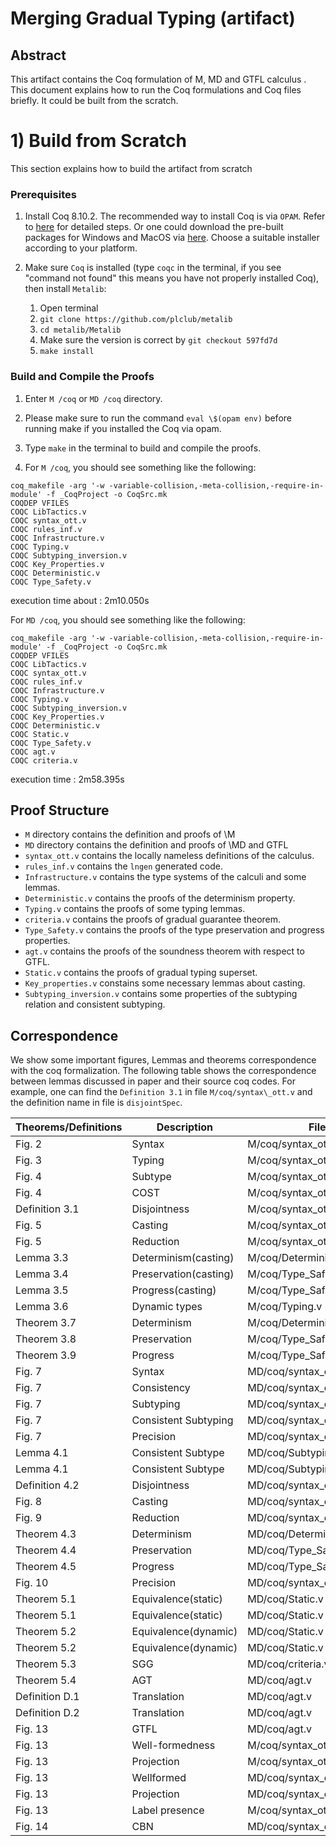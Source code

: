# Merging Gradual Typing (artifact)

## Abstract

This artifact contains the Coq formulation of M, MD and GTFL calculus . This document 
explains how to run the Coq formulations and Coq files briefly. It could be built 
from the scratch.


# 1) Build from Scratch #

This section explains how to build the artifact from scratch

### Prerequisites

1. Install Coq 8.10.2.
   The recommended way to install Coq is via `OPAM`. Refer to
   [here](https://coq.inria.fr/opam/www/using.html) for detailed steps. Or one could
   download the pre-built packages for Windows and MacOS via
   [here](https://github.com/coq/coq/releases/tag/V8.10.2). Choose a suitable installer
   according to your platform.

2. Make sure `Coq` is installed (type `coqc` in the terminal, if you see "command
   not found" this means you have not properly installed Coq), then install `Metalib`:
   1. Open terminal
   2. `git clone https://github.com/plclub/metalib`
   3. `cd metalib/Metalib`
   4. Make sure the version is correct by `git checkout 597fd7d`
   5. `make install`


### Build and Compile the Proofs

1. Enter  `M /coq` or `MD /coq`  directory.

2. Please make sure to run the command `eval \$(opam env)` before running make if 
   you installed the Coq via opam. 

3. Type `make` in the terminal to build and compile the proofs.

4. For `M /coq`, you should see something like the following:
```
coq_makefile -arg '-w -variable-collision,-meta-collision,-require-in-module' -f _CoqProject -o CoqSrc.mk
COQDEP VFILES
COQC LibTactics.v
COQC syntax_ott.v
COQC rules_inf.v
COQC Infrastructure.v
COQC Typing.v
COQC Subtyping_inversion.v
COQC Key_Properties.v
COQC Deterministic.v
COQC Type_Safety.v
```
execution time about : 2m10.050s

For `MD /coq`, you should see something like the following:
```
coq_makefile -arg '-w -variable-collision,-meta-collision,-require-in-module' -f _CoqProject -o CoqSrc.mk
COQDEP VFILES
COQC LibTactics.v
COQC syntax_ott.v
COQC rules_inf.v
COQC Infrastructure.v
COQC Typing.v
COQC Subtyping_inversion.v
COQC Key_Properties.v
COQC Deterministic.v
COQC Static.v
COQC Type_Safety.v
COQC agt.v
COQC criteria.v
```
execution time : 2m58.395s



## Proof Structure

- `M` directory contains the definition and proofs of \M 
- `MD` directory contains the definition and proofs of \MD and GTFL 
- `syntax_ott.v` contains the locally nameless definitions of the calculus.
- `rules_inf.v` contains the `lngen` generated code.
- `Infrastructure.v` contains the type systems of the calculi and some lemmas.
- `Deterministic.v` contains the proofs of the determinism property.
- `Typing.v` contains the proofs of some typing lemmas.
- `criteria.v` contains the proofs of gradual guarantee theorem.
- `Type_Safety.v` contains the proofs of the type preservation and progress properties.
- `agt.v` contains the proofs of the soundness theorem with respect to GTFL.
- `Static.v` contains the proofs of gradual typing superset.
- `Key_properties.v` constains some necessary lemmas about casting.
- `Subtyping_inversion.v` contains some properties of the subtyping relation and consistent subtyping.
  
## Correspondence


We show some important figures, Lemmas and theorems correspondence with the coq formalization. The following table shows the correspondence between lemmas discussed in paper and their source coq codes. For example, one can find the `Definition 3.1` in file `M/coq/syntax\_ott.v` and the definition name in file is `disjointSpec`.

| Theorems/Definitions | Description           | Files                         | Name in Coq                 |
|----------------------|-----------------------|-------------------------------|-----------------------------|
| Fig. 2               | Syntax                | M/coq/syntax\_ott.v           |                             |
| Fig. 3               | Typing                | M/coq/syntax\_ott.v           | Typing                      |
| Fig. 4               | Subtype               | M/coq/syntax\_ott.v           | sub                         |
| Fig. 4               | COST                  | M/coq/syntax\_ott.v           | co                          |
| Definition 3.1       | Disjointness          | M/coq/syntax\_ott.v           | disjointSpec                |
| Fig. 5         | Casting               | M/coq/syntax\_ott.v           | Cast                          |
| Fig. 5         | Reduction             | M/coq/syntax\_ott.v           | step                          |
| Lemma 3.3      | Determinism(casting)  | M/coq/Deterministic.v         | Cast\_unique                  |
| Lemma 3.4      | Preservation(casting) | M/coq/Type\_Safety.v          | Cast\_preservation            |
| Lemma 3.5      | Progress(casting)     | M/coq/Type\_Safety.v         | Cast\_progress                |
| Lemma 3.6      | Dynamic types         | M/coq/Typing.v                | principal\_inf                |
| Theorem 3.7   | Determinism           | M/coq/Deterministic.v         | step\_unique                  |
| Theorem 3.8   | Preservation          | M/coq/Type\_Safety.v          | preservation                  |
| Theorem 3.9   | Progress              | M/coq/Type\_Safety.v          | progress                      |
| Fig. 7         | Syntax                | MD/coq/syntax\_ott.v          |                               |
| Fig. 7         | Consistency           | MD/coq/syntax\_ott.v          | sim                           |
| Fig. 7         | Subtyping             | MD/coq/syntax\_ott.v          | sub                           |
| Fig. 7         | Consistent Subtyping  | MD/coq/syntax\_ott.v          | csub                          |
| Fig. 7         | Precision             | MD/coq/syntax\_ott.v          | tpre                          |
| Lemma 4.1      | Consistent Subtype    | MD/coq/Subtyping\_inversion.v | consub\_prop                  |
| Lemma 4.1      | Consistent Subtype    | MD/coq/Subtyping\_inversion.v | consub\_propr            |
| Definition 4.2 | Disjointness          | MD/coq/syntax\_ott.v          | DisjointSpec                 |
| Fig. 8         | Casting               | MD/coq/syntax\_ott.v           | Cast                         |
| Fig. 9         | Reduction             | MD/coq/syntax\_ott.v           | step                          |
| Theorem 4.3    | Determinism           | MD/coq/Deterministic.v        | step\_unique                  |
| Theorem 4.4    | Preservation          | MD/coq/Type\_Safety.v         | preservation                  |
| Theorem 4.5    | Progress              | MD/coq/Type\_Safety.v         | progress                      |
| Fig. 10        | Precision             | MD/coq/syntax\_ott.v          | precise                       |
| Theorem 5.1    | Equivalence(static)   | MD/coq/Static.v               | static\_dtyping\_dyn          |
| Theorem 5.1    | Equivalence(static)   | MD/coq/Static.v               | static\_Typing\_dyn           |
| Theorem 5.2    | Equivalence(dynamic)  | MD/coq/Static.v               | static\_ddstep\_dyn\_chk      |
| Theorem 5.2    | Equivalence(dynamic)  | MD/coq/Static.v               | static\_stepd\_dyn\_chk       |
| Theorem 5.3    | SGG                   | MD/coq/criteria.v             | SGG\_both                     |
| Theorem 5.4    | AGT          | MD/coq/agt.v               | AGT\_Soundness|
| Definition D.1 | Translation  | MD/coq/agt.v               | transt        |
| Definition D.2 | Translation  | MD/coq/agt.v               | transg        |
| Fig. 13        | GTFL         | MD/coq/agt.v               |               |
| Fig. 13               | Well-formedness       | M/coq/syntax\_ott.v           | well                        |
| Fig. 13               | Projection            | M/coq/syntax\_ott.v           | get\_ty                     |
| Fig. 13         | Wellformed             | MD/coq/syntax\_ott.v          | well                         |
| Fig. 13         | Projection             | MD/coq/syntax\_ott.v          | get\_ty                      |
| Fig. 13               | Label presence        | M/coq/syntax\_ott.v           | ityp                        |
| Fig. 14               | CBN             | MD/coq/syntax\_ott.v                | cbn                         |

